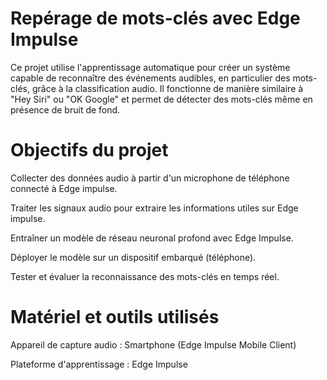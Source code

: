 # Repérage de mots-clés avec Edge Impulse

Ce projet utilise l'apprentissage automatique pour créer un système capable de reconnaître des événements audibles, en particulier des mots-clés, grâce à la classification audio. Il fonctionne de manière similaire à "Hey Siri" ou "OK Google" et permet de détecter des mots-clés même en présence de bruit de fond.


# Objectifs du projet

Collecter des données audio à partir d'un microphone de téléphone connecté à Edge impulse.

Traiter les signaux audio pour extraire les informations utiles sur Edge impulse.

Entraîner un modèle de réseau neuronal profond avec Edge Impulse.

Déployer le modèle sur un dispositif embarqué (téléphone).

Tester et évaluer la reconnaissance des mots-clés en temps réel.


# Matériel et outils utilisés

Appareil de capture audio : Smartphone (Edge Impulse Mobile Client)

Plateforme d'apprentissage : Edge Impulse

